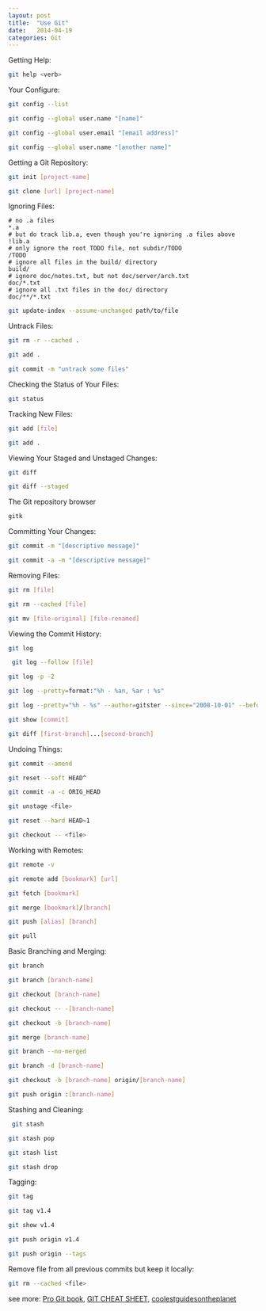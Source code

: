 ```yaml
---
layout: post
title:  "Use Git"
date:   2014-04-19
categories: Git
---
```


Getting Help:

```bash
git help <verb>
```

Your Configure:

```bash
git config --list
```
```bash
git config --global user.name "[name]"
```
```bash
git config --global user.email "[email address]"
```
```bash
git config --global user.name "[another name]"
```

Getting a Git Repository:

```bash
git init [project-name]
```
```bash
git clone [url] [project-name]
```

Ignoring Files:

```
# no .a files
*.a
# but do track lib.a, even though you're ignoring .a files above
!lib.a
# only ignore the root TODO file, not subdir/TODO
/TODO
# ignore all files in the build/ directory
build/
# ignore doc/notes.txt, but not doc/server/arch.txt
doc/*.txt
# ignore all .txt files in the doc/ directory
doc/**/*.txt
```

```bash
git update-index --assume-unchanged path/to/file
```

Untrack Files:

```bash
git rm -r --cached .
```

```bash
git add .
```

```bash
git commit -m "untrack some files"
```

Checking the Status of Your Files:

```bash
git status
```

Tracking New Files:

```bash
git add [file]
```
```bash
git add .
```

Viewing Your Staged and Unstaged Changes:

```bash
git diff
```
```bash
git diff --staged
```

The Git repository browser

```bash
gitk
```

Committing Your Changes:

```bash
git commit -m "[descriptive message]"
```
```bash
git commit -a -m "[descriptive message]"
```

Removing Files:

```bash
git rm [file]
```
```bash
git rm --cached [file]
```
```bash
git mv [file-original] [file-renamed]
```

Viewing the Commit History:

```bash
git log
```
```bash
 git log --follow [file]
```
```bash
git log -p -2
```
```bash
git log --pretty=format:"%h - %an, %ar : %s"
```
```bash
git log --pretty="%h - %s" --author=gitster --since="2008-10-01" --before="2008-11-01" --no-merges -- directory/
```
```bash
git show [commit]
```
```bash
git diff [first-branch]...[second-branch]
```

Undoing Things:

```bash
git commit --amend
```
```bash
git reset --soft HEAD^
```
```bash
git commit -a -c ORIG_HEAD
```
```bash
git unstage <file>
```
```bash
git reset --hard HEAD~1
```
```bash
git checkout -- <file>
```

Working with Remotes:

```bash
git remote -v
```
```bash
git remote add [bookmark] [url]
```
```bash
git fetch [bookmark]
```
```bash
git merge [bookmark]/[branch]
```
```bash
git push [alias] [branch]
```
```bash
git pull
```

Basic Branching and Merging:

```bash
git branch
```
```bash
git branch [branch-name]
```
```bash
git checkout [branch-name]
```
```bash
git checkout -- -[branch-name]
```
```bash
git checkout -b [branch-name]
```
```bash
git merge [branch-name]
```
```bash
git branch --no-merged
```
```bash
git branch -d [branch-name]
```
```bash
git checkout -b [branch-name] origin/[branch-name]
```
```bash
git push origin :[branch-name]
```

Stashing and Cleaning:

```bash
 git stash
```
```bash
git stash pop
```
```bash
git stash list
```
```bash
git stash drop
```

Tagging:

```bash
git tag
```
```bash
git tag v1.4
```
```bash
git show v1.4
```
```bash
git push origin v1.4
```
```bash
git push origin --tags
```

Remove file from all previous commits but keep it locally:

```bash
git rm --cached <file>
```

see more: <a href="http://git-scm.com/book" target="_blank">Pro Git book</a>, <a href="https://training.github.com/kit/downloads/github-git-cheat-sheet.pdf" target="_blank">GIT CHEAT SHEET</a>, <a href="http://coolestguidesontheplanet.com/install-update-latest-version-git-mac-osx-10-9-mavericks/" target="_blank">coolestguidesontheplanet</a>
